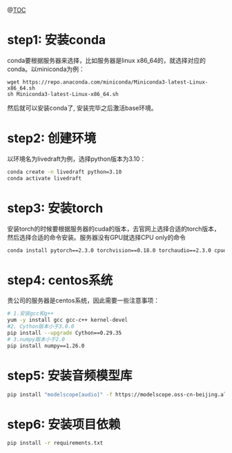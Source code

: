 @[TOC](环境配置final版本)

# step1: 安装conda
conda要根据服务器来选择，比如服务器是linux x86_64的，就选择对应的conda。以miniconda为例：
```shell
wget https://repo.anaconda.com/miniconda/Miniconda3-latest-Linux-x86_64.sh
sh Miniconda3-latest-Linux-x86_64.sh
```
然后就可以安装conda了, 安装完毕之后激活base环境。
# step2: 创建环境
以环境名为livedraft为例，选择python版本为3.10：
```bash
conda create -n livedraft python=3.10
conda activate livedraft
```
# step3: 安装torch
安装torch的时候要根据服务器的cuda的版本，去官网上选择合适的torch版本，然后选择合适的命令安装。服务器没有GPU就选择CPU only的命令
```bash
conda install pytorch==2.3.0 torchvision==0.18.0 torchaudio==2.3.0 cpuonly -c pytorch
```
# step4: centos系统
贵公司的服务器是centos系统，因此需要一些注意事项：
```bash
# 1.安装gcc和g++   
yum -y install gcc gcc-c++ kernel-devel
#2. Cython版本小于3.0.0  
pip install --upgrade Cython==0.29.35
# 3.numpy版本小于2.0   
pip install numpy==1.26.0
```
# step5: 安装音频模型库
```bash
pip install "modelscope[audio]" -f https://modelscope.oss-cn-beijing.aliyuncs.com/releases/repo.html
```
# step6: 安装项目依赖
```bash
pip install -r requirements.txt
```
